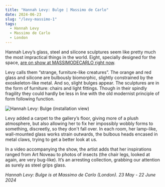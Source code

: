 ```yaml
---
title: "Hannah Levy: Bulge | Massimo de Carlo"
date: 2024-06-23
slug: "/levy-massimo-1"
tags:
  - Hannah Levy
  - Massimo de Carlo
  - London
---
```


Hannah Levy’s glass, steel and silicone sculptures seem like pretty much the most impractical things in the world. Eight, specially designed for the space, [are on show at MASSIMODECARLO right now](https://massimodecarlo.com/exhibitions/hannah-levy).

Levy calls them “strange, furniture-like creatures”. The orange and red glass and silicone are bulbously biomorphic, slightly constrained by the exoskeleton-like metal. And so, slight bulges appear. The sculptures are in the form of furniture: chairs and light fittings. Though in their spindly fragility they could hardly be less in line with the old modernist principle of form following function.

![Hannah Levy: Bulge (installation view)](/levy-massimo-1.jpeg)

Levy added a carpet to the gallery’s floor, giving more of a plush atmosphere, but also allowing her to fix her impossibly wobbly forms to something, discreetly, so they don't fall over. In each room, her lamp-like, wall-mounted glass works strain outwards, the bulbous heads encased in metal claws, trying to get a better look at us.

In a video accompanying the show, the artist adds that her inspirations ranged from Art Noveau to photos of insects (the chair legs, looked at again, are very bug-like). It’s an arresting collection, grabbing our attention as surely as steel grips glass.

_Hannah Levy: Bulge is at Massimo de Carlo (London). 23 May - 22 June 2024_
